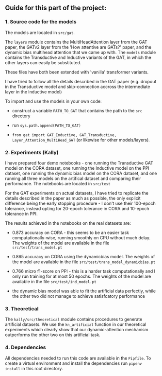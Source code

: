 ## Guide for this part of the project: 

### 1. Source code for the models

The models are located in `src/gat`.

The `layers` module contains the MultiHeadAttention layer from the GAT paper, the GATv2 layer from the 'How attentive are GATs?' paper, and the dynamic bias multihead attention that we came up with. The `models` module contains the Transductive and Inductive variants of the GAT, in which the other layers can easily be substituted.

These files have both been extended with 'vanilla' transformer variants.

I have tried to follow all the details described in the GAT paper (e.g. dropout in the Transductive model and skip-connection accross the intermediate layer in the Inductive model)

To import and use the models in your own code:

- construct a variable `PATH_TO_GAT` that contains the path to the `src` directory

- run `sys.path.append(PATH_TO_GAT)`

- `from gat import GAT_Inductive, GAT_Transductive, Layer_Attention_MultiHead_GAT` (or likewise for other models/layers).


### 2. Experiments (Kally)

I have prepared four demo notebooks - one running the Transductive GAT model on the CORA dataset, one running the Inductive model on the PPI dataset, one running the dynamic bias model on the CORA dataset, and one running all three models on the artifical dataset and comparing their performance. The notebooks are located in `src/test` 

For the GAT experiments on actual datasets, I have tried to replicate the details described in the paper as much as possible, the only explicit difference being the early stopping procedure - I don't use their 100-epoch tolerance, instead opting for 20-epoch tolerance in CORA and 10-epoch tolerance in PPI. 

The results achieved in the notebooks on the real datasets are:

- 0.873 accuracy on CORA - this seems to be an easier task computationally-wise, running smoothly on CPU without much delay. The weights of the model are available in the file `src/test/trans_model.pt`

- 0.865 accuracy on CORA using the dynamicbias model. The weights of the model are available in the file `src/test/trans_model_dynamicbias.pt`

- 0.766 micro f1-score on PPI - this is a harder task computationally and I only run training for at most 50 epochs. The weights of the model are available in the file `src/test/ind_model.pt`

- the dynamic bias model was able to fit the artificial data perfectly, while the other two did not manage to achieve satisfcatory performance

### 3. Theoretical

The `kally/src/theoretical` module contains procedures to generate artificial datasets. We use the `kn_artificial` function in our theoretical experiments which clearly show that our dynamic-attention mechanism outperforms the other two on this artificial task.

### 4. Dependencies 

All dependencies needed to run this code are available in the `Pipfile`. To create a virtual environment and install the dependencies run `pipenv install` in this root directory.
